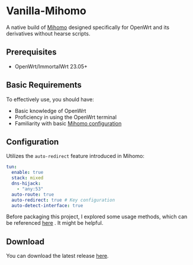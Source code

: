 # Vanilla-Mihomo

A native build of [Mihomo](https://github.com/MetaCubeX/mihomo) designed specifically for OpenWrt and its derivatives without hearse scripts.

## Prerequisites

* OpenWrt/ImmortalWrt 23.05+

## Basic Requirements

To effectively use, you should have:

* Basic knowledge of OpenWrt
* Proficiency in using the OpenWrt terminal
* Familiarity with basic [Mihomo configuration](https://wiki.metacubex.one/en/config/)

## Configuration

Utilizes the `auto-redirect` feature introduced in Mihomo:

```yaml
tun:
  enable: true
  stack: mixed
  dns-hijack:
    - "any:53"
  auto-route: true
  auto-redirect: true # Key configuration
  auto-detect-interface: true
```

Before packaging this project, I explored some usage methods, which can be referenced [here](https://gist.github.com/douglarek/99fb8d7f30fac2a6d2e9a32a47296e30) . It might be helpful.

## Download

You can download the latest release [here](https://github.com/douglarek/vanilla-mihomo/actions).
